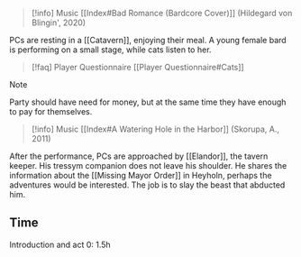>[!info] Music
> [[Index#Bad Romance (Bardcore Cover)]] (Hildegard von Blingin', 2020)

PCs are resting in a [[Catavern]], enjoying their meal. A young female bard is performing on a small stage, while cats listen to her.

> [!faq] Player Questionnaire
> [[Player Questionnaire#Cats]]

> [!note]
> Party should have need for money, but at the same time they have enough to pay for themselves.

>[!info] Music
>[[Index#A Watering Hole in the Harbor]] (Skorupa, A., 2011)

After the performance, PCs are approached by [[Elandor]], the tavern keeper. His tressym companion does not leave his shoulder. He shares the information about the [[Missing Mayor Order]] in Heyholn, perhaps the adventures would be interested. The job is to slay the beast that abducted him.
## Time
Introduction and act 0: 1.5h
